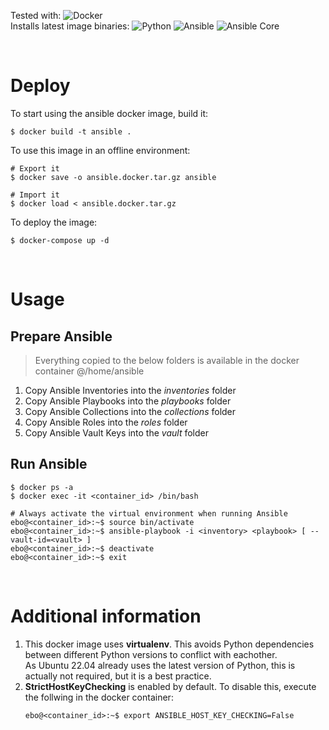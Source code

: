 Tested with: ![Docker](https://img.shields.io/badge/20.10-Docker-blue)   
Installs latest image binaries: ![Python](https://img.shields.io/badge/3.11-Python-9cf) ![Ansible](https://img.shields.io/badge/7.2-Ansible-red) ![Ansible Core](https://img.shields.io/badge/2.15-Ansible%20Core-orange)

&ensp;&ensp;  
# Deploy

To start using the ansible docker image, build it:
```
$ docker build -t ansible .
```

To use this image in an offline environment:
```
# Export it
$ docker save -o ansible.docker.tar.gz ansible

# Import it
$ docker load < ansible.docker.tar.gz
```

To deploy the image:
```
$ docker-compose up -d
```


&ensp;&ensp;  
# Usage

## Prepare Ansible

> Everything copied to the below folders is available in the docker container @/home/ansible

1. Copy Ansible Inventories into the *inventories* folder
2. Copy Ansible Playbooks into the *playbooks* folder
3. Copy Ansible Collections into the *collections* folder
4. Copy Ansible Roles into the *roles* folder
5. Copy Ansible Vault Keys into the *vault* folder

## Run Ansible

```
$ docker ps -a
$ docker exec -it <container_id> /bin/bash

# Always activate the virtual environment when running Ansible
ebo@<container_id>:~$ source bin/activate
ebo@<container_id>:~$ ansible-playbook -i <inventory> <playbook> [ --vault-id=<vault> ]
ebo@<container_id>:~$ deactivate
ebo@<container_id>:~$ exit
```

&ensp;&ensp;  
# Additional information

1. This docker image uses **virtualenv**. This avoids Python dependencies between different Python versions to conflict with eachother.  
   As Ubuntu 22.04 already uses the latest version of Python, this is actually not required, but it is a best practice.
2. **StrictHostKeyChecking** is enabled by default. To disable this, execute the follwing in the docker container:
    ```
    ebo@<container_id>:~$ export ANSIBLE_HOST_KEY_CHECKING=False
    ```
